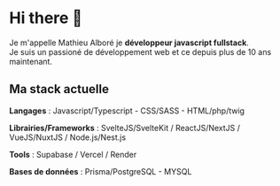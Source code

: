 # Hi there 👋

Je m'appelle Mathieu Alboré je **développeur javascript fullstack**.\
Je suis un passioné de développement web et ce depuis plus de 10 ans maintenant.

## Ma stack actuelle

**Langages** : Javascript/Typescript - CSS/SASS - HTML/php/twig

**Librairies/Frameworks** : SvelteJS/SvelteKit / ReactJS/NextJS / VueJS/NuxtJS / Node.js/Nest.js

**Tools** : Supabase / Vercel / Render

**Bases de données** : Prisma/PostgreSQL - MYSQL
